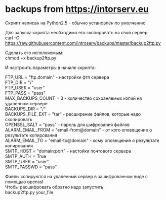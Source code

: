 
# backups from https://intorserv.eu
Скрипт написан на Python2.5 - обычно установлен по умолчанию

Для запуска скрипта необходимо его скопировать на свой сервер:<br>
curl -O https://raw.githubusercontent.com/introserv/backups/master/backup2ftp.py

Сделать его исполняемым:<br>
chmod +x backup2ftp.py

И настроить параметры в начале скрипта:<br>

FTP_URL = "ftp.domain" - настройки фтп сервера<br>
FTP_DIR = "/"<br>
FTP_USER = "user"<br>
FTP_PASS = "pass"<br>
MAX_BACKUPS_COUNT = 3 - количество сохраняемых копий на удаленном сервере<br>
BACKUPS_DIR = "/"<br>
BACKUPS_FILE_EXT = "tar" - расширение файлов, которые надо скопировать<br>
OPENSSL_SALT = "pass" - пароль для шифрования файлов<br>
ALARM_EMAIL_FROM = "email-from@domain" - от кого оповещение о результате копирования<br>
ALARM_EMAIL_TO = "email-to@domain" - кому оповещение о результате копирования<br>
SMTP_HOST = "domain:port" - настойки почтового сервера<br>
SMTP_AUTH = True<br>
SMTP_USER = "user"<br>
SMTP_PASSWD = "pass"<br>

Файлы копируются на удаленный сервер в зашифрованном виде с помощью openssl<br>
Чтобы расшифровать обратно надо запустить:<br>
backup2ftp.py your_file
